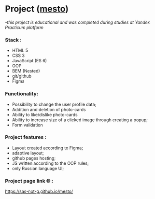 # Project ([mesto](https://sas-not-g.github.io/mesto/))

_-this project is educational and was completed during studies at Yandex Practicum platform_

### Stack :

- HTML 5
- CSS 3
- JavaScript (ES 6)
- OOP
- BEM (Nested)
- git/github
- Figma

### Functionality:

- Possibility to change the user profile data;
- Addition and deletion of photo-cards
- Ability to like/dislike photo-cards
- Ability to increase size of a clicked image through creating a popup;
- Form validation

### Project features :

- Layout created according to Figma;
- adaptive layout;
- github pages hosting;
- JS written according to the OOP rules;
- only Russian language UI;

### Project page link :globe_with_meridians: :

https://sas-not-g.github.io/mesto/
